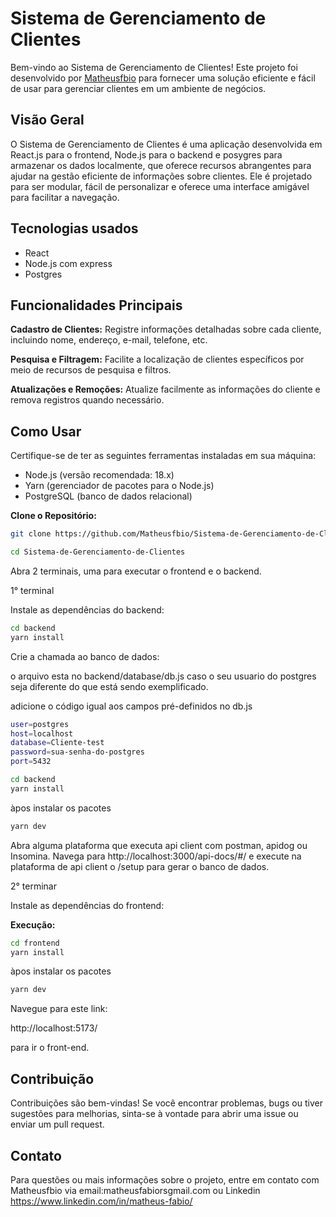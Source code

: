 # Sistema de Gerenciamento de Clientes

Bem-vindo ao Sistema de Gerenciamento de Clientes! Este projeto foi desenvolvido por [Matheusfbio](https://github.com/Matheusfbio) para fornecer uma solução eficiente e fácil de usar para gerenciar clientes em um ambiente de negócios.

## Visão Geral

O Sistema de Gerenciamento de Clientes é uma aplicação desenvolvida em React.js para o frontend, Node.js para o backend e posygres para armazenar os dados localmente, que oferece recursos abrangentes para ajudar na gestão eficiente de informações sobre clientes. Ele é projetado para ser modular, fácil de personalizar e oferece uma interface amigável para facilitar a navegação.

## Tecnologias usados

- React
- Node.js com express
- Postgres

## Funcionalidades Principais

**Cadastro de Clientes:** Registre informações detalhadas sobre cada cliente, incluindo nome, endereço, e-mail, telefone, etc.

**Pesquisa e Filtragem:** Facilite a localização de clientes específicos por meio de recursos de pesquisa e filtros.

**Atualizações e Remoções:** Atualize facilmente as informações do cliente e remova registros quando necessário.

## Como Usar

Certifique-se de ter as seguintes ferramentas instaladas em sua máquina:

- Node.js (versão recomendada: 18.x)
- Yarn (gerenciador de pacotes para o Node.js)
- PostgreSQL (banco de dados relacional)

**Clone o Repositório:**

```bash
git clone https://github.com/Matheusfbio/Sistema-de-Gerenciamento-de-Clientes.git

cd Sistema-de-Gerenciamento-de-Clientes
```

Abra 2 terminais, uma para executar o frontend e o backend.

1° terminal

Instale as dependências do backend:

```bash
cd backend
yarn install
```

Crie a chamada ao banco de dados:

o arquivo esta no backend/database/db.js caso o seu usuario do postgres seja diferente do que está sendo exemplificado.

adicione o código igual aos campos pré-definidos no db.js

```bash
user=postgres
host=localhost
database=Cliente-test
password=sua-senha-do-postgres
port=5432
```

```bash
cd backend
yarn install
```

àpos instalar os pacotes

```bash
yarn dev
```

Abra alguma plataforma que executa api client com postman, apidog ou Insomina.
Navega para http://localhost:3000/api-docs/#/ e execute na plataforma de api client o /setup para gerar o banco de dados.

2° terminar

Instale as dependências do frontend:

**Execução:**

```bash
cd frontend
yarn install
```

àpos instalar os pacotes

```bash
yarn dev
```

Navegue para este link:

http://localhost:5173/

para ir o front-end.

## Contribuição

Contribuições são bem-vindas! Se você encontrar problemas, bugs ou tiver sugestões para melhorias, sinta-se à vontade para abrir uma issue ou enviar um pull request.

## Contato

Para questões ou mais informações sobre o projeto, entre em contato com Matheusfbio via email:matheusfabiorsgmail.com ou Linkedin https://www.linkedin.com/in/matheus-fabio/
